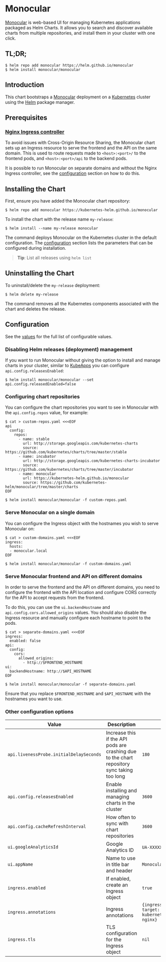 # Monocular

[Monocular](https://github.com/kubernetes-helm/monocular) is web-based UI for managing Kubernetes applications packaged as Helm Charts. It allows you to search and discover available charts from multiple repositories, and install them in your cluster with one click.

## TL;DR;

```console
$ helm repo add monocular https://helm.github.io/monocular
$ helm install monocular/monocular
```

## Introduction

This chart bootstraps a [Monocular](https://github.com/kubernetes-helm/monocular) deployment on a [Kubernetes](http://kubernetes.io) cluster using the [Helm](https://helm.sh) package manager.

## Prerequisites

### [Nginx Ingress controller](https://github.com/kubernetes/ingress)

To avoid issues with Cross-Origin Resource Sharing, the Monocular chart sets up an Ingress resource to serve the frontend and the API on the same domain. This is used to route requests made to `<host>:<port>/` to the frontend pods, and `<host>:<port>/api` to the backend pods.

It is possible to run Monocular on separate domains and without the Nginx Ingress controller, see the [configuration](#serve-monocular-frontend-and-api-on-different-domains) section on how to do this.

## Installing the Chart

First, ensure you have added the Monocular chart repository:

```console
$ helm repo add monocular https://kubernetes-helm.github.io/monocular
```

To install the chart with the release name `my-release`:

```console
$ helm install --name my-release monocular
```

The command deploys Monocular on the Kubernetes cluster in the default configuration. The [configuration](#configuration) section lists the parameters that can be configured during installation.

> **Tip**: List all releases using `helm list`

## Uninstalling the Chart

To uninstall/delete the `my-release` deployment:

```console
$ helm delete my-release
```

The command removes all the Kubernetes components associated with the chart and deletes the release.

## Configuration

See the [values](values.yaml) for the full list of configurable values.

### Disabling Helm releases (deployment) management

If you want to run Monocular without giving the option to install and manage charts in your cluster, similar to [KubeApps](https://kubeapps.com) you can configure `api.config.releasesEnabled`:

```console
$ helm install monocular/monocular --set api.config.releasedEnabled=false
```

### Configuring chart repositories

You can configure the chart repositories you want to see in Monocular with the `api.config.repos` value, for example:

```console
$ cat > custom-repos.yaml <<<EOF
api
  config:
    repos:
      - name: stable
        url: http://storage.googleapis.com/kubernetes-charts
        source: https://github.com/kubernetes/charts/tree/master/stable
      - name: incubator
        url: http://storage.googleapis.com/kubernetes-charts-incubator
        source: https://github.com/kubernetes/charts/tree/master/incubator
      - name: monocular
        url: https://kubernetes-helm.github.io/monocular
        source: https://github.com/kubernetes-helm/monocular/tree/master/charts
EOF

$ helm install monocular/monocular -f custom-repos.yaml
```

### Serve Monocular on a single domain

You can configure the Ingress object with the hostnames you wish to serve Monocular on:

```console
$ cat > custom-domains.yaml <<<EOF
ingress:
  hosts:
  - monocular.local
EOF

$ helm install monocular/monocular -f custom-domains.yaml
```

### Serve Monocular frontend and API on different domains

In order to serve the frontend and the API on different domains, you need to configure the frontend with the API location and configure CORS correctly for the API to accept requests from the frontend.

To do this, you can use the `ui.backendHostname` and `api.config.cors.allowed_origins` values. You should also disable the Ingress resource and manually configure each hostname to point to the pods.

```console
$ cat > separate-domains.yaml <<<EOF
ingress:
  enabled: false
api:
  config:
    cors:
      allowed_origins:
        - http://$FRONTEND_HOSTNAME
ui:
  backendHostname: http://$API_HOSTNAME
EOF

$ helm install monocular/monocular -f separate-domains.yaml
```

Ensure that you replace `$FRONTEND_HOSTNAME` and `$API_HOSTNAME` with the hostnames you want to use.

### Other configuration options

| Value                                   | Description                                                                                 | Default                                                                         |
|-----------------------------------------|---------------------------------------------------------------------------------------------|---------------------------------------------------------------------------------|
| `api.livenessProbe.initialDelaySeconds` | Increase this if the API pods are crashing due to the chart repository sync taking too long | `180`                                                                           |
| `api.config.releasesEnabled`            | Enable installing and managing charts in the cluster                                        | `3600`                                                                          |
| `api.config.cacheRefreshInterval`       | How often to sync with chart repositories                                                   | `3600`                                                                          |
| `ui.googleAnalyticsId`                  | Google Analytics ID                                                                         | `UA-XXXXXX-X` (unset)                                                           |
| `ui.appName`                            | Name to use in title bar and header                                                         | `Monocular`                                                                     |
| `ingress.enabled`                       | If enabled, create an Ingress object                                                        | `true`                                                                          |
| `ingress.annotations`                   | Ingress annotations                                                                         | `{ingress.kubernetes.io/rewrite-target: /, kubernetes.io/ingress.class: nginx}` |
| `ingress.tls`                           | TLS configuration for the Ingress object                                                    | `nil`                                                                           |
